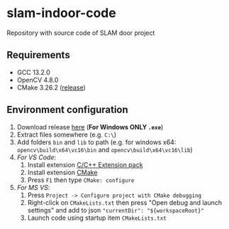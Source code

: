 # slam-indoor-code
Repository with source code of SLAM door project

## Requirements
- GCC 13.2.0
- OpenCV 4.8.0 
- CMake 3.26.2 ([release](https://github.com/Kitware/CMake/releases/tag/v3.27.6))

## Environment configuration
1. Download release [here](https://github.com/opencv/opencv/releases/tag/4.8.0) (**For Windows ONLY `.exe`**)
2. Extract files somewhere (e.g. `C:\`)
3. Add folders `bin` and `lib` to path (e.g. for windows x64: `opencv\build\x64\vc16\bin` and `opencv\build\x64\vc16\lib`)
4. *For VS Code*:
   1. Install extension [C/C++ Extension pack](https://marketplace.visualstudio.com/items?itemName=ms-vscode.cpptools-extension-pack)
   2. Install extension [CMake](https://marketplace.visualstudio.com/items?itemName=twxs.cmake)
   3. Press `F1` then type `CMake: configure`
5. *For MS VS*:
   1. Press `Project -> Configure project with CMake debugging`
   2. Right-click on `CMakeLists.txt` then press "Open debug and launch settings" and add to json `"currentDir": "${workspaceRoot}"`
   3. Launch code using startup item `CMakeLists.txt`